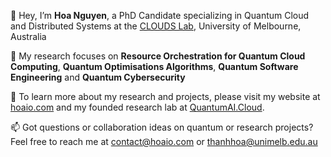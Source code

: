 👋 Hey, I’m **Hoa Nguyen**, a PhD Candidate specializing in Quantum Cloud and Distributed Systems at the [CLOUDS Lab](github.com/cloudslab), University of Melbourne, Australia 

👀 My research focuses on **Resource Orchestration for Quantum Cloud Computing**, **Quantum Optimisations Algorithms**, **Quantum Software Engineering** and **Quantum Cybersecurity**

🔗 To learn more about my research and projects, please visit my website at [hoaio.com](https://hoaio.com/) and my founded research lab at [QuantumAI.Cloud](https://quantumai.cloud).

📫 Got questions or collaboration ideas on quantum or research projects? Feel free to reach me at contact@hoaio.com or thanhhoa@unimelb.edu.au
